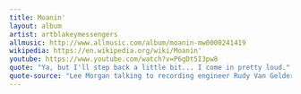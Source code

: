 ```yaml
---
title: Moanin'
layout: album
artist: artblakeymessengers
allmusic: http://www.allmusic.com/album/moanin-mw0000241419
wikipedia: https://en.wikipedia.org/wiki/Moanin'
youtube: https://www.youtube.com/watch?v=P6gDt5I3pw8
quote: "Ya, but I'll step back a little bit... I come in pretty loud."
quote-source: "Lee Morgan talking to recording engineer Rudy Van Gelder"
---
```


<!-- https://www.youtube.com/watch?v=ynZDm50EgBY -->
